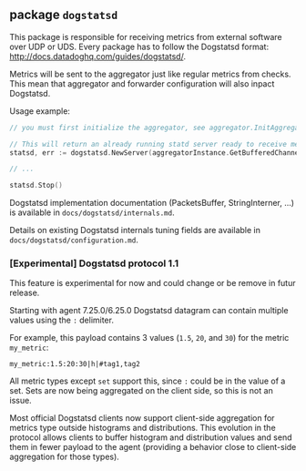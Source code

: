 ## package `dogstatsd`

This package is responsible for receiving metrics from external software over
UDP or UDS. Every package has to follow the Dogstatsd format:
http://docs.datadoghq.com/guides/dogstatsd/.

Metrics will be sent to the aggregator just like regular metrics from checks.
This mean that aggregator and forwarder configuration will also inpact
Dogstatsd.

Usage example:
```go
// you must first initialize the aggregator, see aggregator.InitAggregator

// This will return an already running statd server ready to receive metrics
statsd, err := dogstatsd.NewServer(aggregatorInstance.GetBufferedChannels(), nil)

// ...

statsd.Stop()
```

Dogstatsd implementation documentation (PacketsBuffer, StringInterner, ...) is available
in `docs/dogstatsd/internals.md`.

Details on existing Dogstatsd internals tuning fields are available in `docs/dogstatsd/configuration.md`.

### [Experimental] Dogstatsd protocol 1.1

This feature is experimental for now and could change or be remove in futur release.

Starting with agent 7.25.0/6.25.0 Dogstatsd datagram can contain multiple values using the `:` delimiter.

For example, this payload contains 3 values (`1.5`, `20`, and `30`) for the metric `my_metric`:
```
my_metric:1.5:20:30|h|#tag1,tag2
```

All metric types except `set` support this, since `:` could be in the value of a
set. Sets are now being aggregated on the client side, so this is not an issue.

Most official Dogstatsd clients now support client-side aggregation for metrics
type outside histograms and distributions. This evolution in the protocol allows
clients to buffer histogram and distribution values and send them in fewer
payload to the agent (providing a behavior close to client-side aggregation for
those types).
